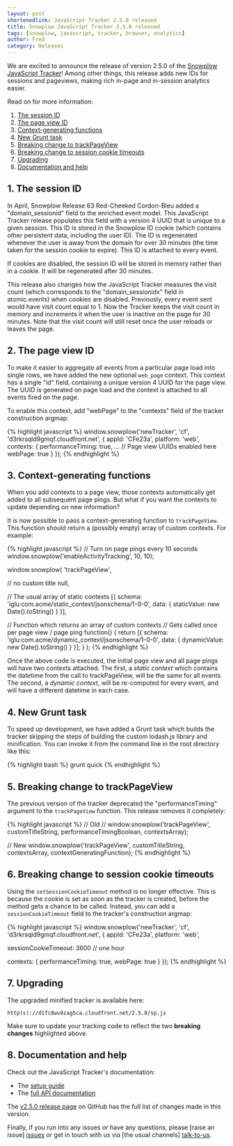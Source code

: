 ```yaml
---
layout: post
shortenedlink: JavaScript Tracker 2.5.0 released
title: Snowplow JavaScript Tracker 2.5.0 released
tags: [snowplow, javascript, tracker, browser, analytics]
author: Fred
category: Releases
---
```


We are excited to announce the release of version 2.5.0 of the [Snowplow JavaScript Tracker][release-250]! Among other things, this release adds new IDs for sessions and pageviews, making rich in-page and in-session analytics easier.

Read on for more information:

1. [The session ID](/blog/2015/07/22/snowplow-javascript-tracker-2.5.0-released/#session-id)
2. [The page view ID](/blog/2015/07/22/snowplow-javascript-tracker-2.5.0-released/#pageview-id)
3. [Context-generating functions](/blog/2015/07/22/snowplow-javascript-tracker-2.5.0-released/#context-generating-functions)
4. [New Grunt task](/blog/2015/07/22/snowplow-javascript-tracker-2.5.0-released/#grunt)
5. [Breaking change to trackPageView](/blog/2015/07/22/snowplow-javascript-tracker-2.5.0-released/#breaking1)
6. [Breaking change to session cookie timeouts](/blog/2015/07/22/snowplow-javascript-tracker-2.5.0-released/#breaking2)
7. [Upgrading](/blog/2015/07/22/snowplow-javascript-tracker-2.5.0-released/#upgrading)
8. [Documentation and help](/blog/2015/07/22/snowplow-javascript-tracker-2.5.0-released/#docs)

<!--more-->

<h2 id="session-id">1. The session ID</h2>

In April, Snowplow Release 63 Red-Cheeked Cordon-Bleu added a "domain_sessionid" field to the enriched event model. This JavaScript Tracker release populates this field with a version 4 UUID that is unique to a given session. This ID is stored in the Snowplow ID cookie (which contains other persistent data, including the user ID). The ID is regenerated whenever the user is away from the domain for over 30 minutes (the time taken for the session cookie to expire). This ID is attached to every event.

If cookies are disabled, the session ID will be stored in memory rather than in a cookie. It will be regenerated after 30 minutes.

This release also changes how the JavaScript Tracker measures the visit count (which corresponds to the "domain_sessionidx" field in atomic.events) when cookies are disabled. Previously, every event sent would have visit count equal to 1. Now the Tracker keeps the visit count in memory and increments it when the user is inactive on the page for 30 minutes. Note that the visit count will still reset once the user reloads or leaves the page.

<h2 id="pageview-id">2. The page view ID</h2>

To make it easier to aggregate all events from a particular page load into single rows, we have added the new optional `web_page` context. This context has a single "id" field, containing a unique version 4 UUID for the page view. The UUID is generated on page load and the context is attached to all events fired on the page.

To enable this context, add "webPage" to the "contexts" field of the tracker construction argmap:

{% highlight javascript %}
window.snowplow('newTracker', 'cf', 'd3rkrsqld9gmqf.cloudfront.net', {
  appId: 'CFe23a',
  platform: 'web',
  contexts: {
    performanceTiming: true,
    ...
    // Page view UUIDs enabled here
    webPage: true
  }
});
{% endhighlight %}

<h2 id="context-generating-functions">3. Context-generating functions</h2>

When you add contexts to a page view, those contexts automatically get added to all subsequent page pings. But what if you want the contexts to update depending on new information?

It is now possible to pass a context-generating function to `trackPageView`. This function should return a (possibly empty) array of custom contexts. For example:

{% highlight javascript %}
// Turn on page pings every 10 seconds
window.snowplow('enableActivityTracking', 10, 10);

window.snowplow(
  'trackPageView',

  // no custom title
  null,

  // The usual array of static contexts
  [{
    schema: 'iglu:com.acme/static_context/jsonschema/1-0-0',
    data: {
      staticValue: new Date().toString()
    }
  }],

  // Function which returns an array of custom contexts
  // Gets called once per page view / page ping
  function() {
    return [{
      schema: 'iglu:com.acme/dynamic_context/jsonschema/1-0-0',
      data: {
        dynamicValue: new Date().toString()
      }
    }];
  }
);
{% endhighlight %}

Once the above code is executed, the initial page view and all page pings will have two contexts attached. The first, a *static context* which contains the datetime from the call to trackPageView, will be the same for all events. The second, a *dynamic context*, will be re-computed for every event, and will have a different datetime in each case.

<h2 id="grunt">4. New Grunt task</h2>

To speed up development, we have added a Grunt task which builds the tracker skipping the steps of building the custom lodash.js library and minification. You can invoke it from the command line in the root directory like this:

{% highlight bash %}
grunt quick
{% endhighlight %}

<h2 id="breaking1">5. Breaking change to trackPageView</h2>

The previous version of the tracker deprecated the "performanceTiming" argument to the `trackPageView` function. This release removes it completely:

{% highlight javascript %}
// Old
// window.snowplow('trackPageView', customTitleString, performanceTimingBoolean, contextsArray);

// New
window.snowplow('trackPageView', customTitleString, contextsArray, contextGeneratingFunction);
{% endhighlight %}

<h2 id="breaking2">6. Breaking change to session cookie timeouts</h2>

Using the `setSessionCookieTimeout` method is no longer effective. This is because the cookie is set as soon as the tracker is created, before the method gets a chance to be called. Instead, you can add a `sessionCookieTimeout` field to the tracker's construction argmap:

{% highlight javascript %}
window.snowplow('newTracker', 'cf', 'd3rkrsqld9gmqf.cloudfront.net', {
  appId: 'CFe23a',
  platform: 'web',

  sessionCookieTimeout: 3600 // one hour

  contexts: {
    performanceTiming: true,
    webPage: true
  }
});
{% endhighlight %}

<h2 id="upgrading">7. Upgrading</h2>

The upgraded minified tracker is available here:

    http(s)://d1fc8wv8zag5ca.cloudfront.net/2.5.0/sp.js

Make sure to update your tracking code to reflect the two **breaking changes** highlighted above.

<h2 id="docs">8. Documentation and help</h2>

Check out the JavaScript Tracker's documentation:

* The [setup guide][setup]
* The [full API documentation][tech-docs]

The [v2.5.0 release page][release-250] on GitHub has the full list of changes made in this version.

Finally, if you run into any issues or have any questions, please [raise an issue] [issues] or get in touch with us via [the usual channels] [talk-to-us].

[release-250]: https://github.com/snowplow/snowplow-javascript-tracker/releases/tag/2.5.0
[tech-docs]: https://github.com/snowplow/snowplow/wiki/1-General-parameters-for-the-Javascript-tracker
[setup]: https://github.com/snowplow/snowplow/wiki/Javascript-tracker-setup
[issues]: https://github.com/snowplow/snowplow/issues
[talk-to-us]: https://github.com/snowplow/snowplow/wiki/Talk-to-us
